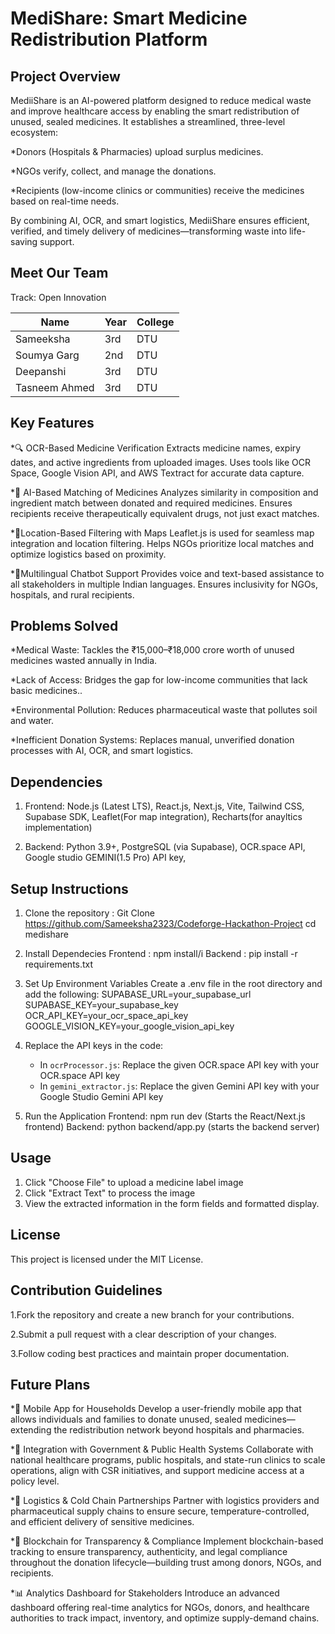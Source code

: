

#  MediShare: Smart Medicine Redistribution Platform

##  Project Overview
MediiShare is an AI-powered platform designed to reduce medical waste and improve healthcare access by enabling the smart redistribution of unused, sealed medicines. It establishes a streamlined, three-level ecosystem:

*Donors (Hospitals & Pharmacies) upload surplus medicines.

*NGOs verify, collect, and manage the donations.

*Recipients (low-income clinics or communities) receive the medicines based on real-time needs.

By combining AI, OCR, and smart logistics, MediiShare ensures efficient, verified, and timely delivery of medicines—transforming waste into life-saving support.

##  Meet Our Team
Track: Open Innovation

| Name | Year | College |
|------|------|--------|
| Sameeksha | 3rd | DTU |
| Soumya Garg | 2nd | DTU |
| Deepanshi | 3rd | DTU |
| Tasneem Ahmed | 3rd | DTU |

## Key Features 
*🔍 OCR-Based Medicine Verification
Extracts medicine names, expiry dates, and active ingredients from uploaded images.
Uses tools like OCR Space, Google Vision API, and AWS Textract for accurate data capture.

*🧠  AI-Based Matching of Medicines
Analyzes similarity in composition and ingredient match between donated and required medicines.
Ensures recipients receive therapeutically equivalent drugs, not just exact matches.

*📍Location-Based Filtering with Maps
Leaflet.js is used for seamless map integration and location filtering.
Helps NGOs prioritize local matches and optimize logistics based on proximity.

*💬Multilingual Chatbot Support
Provides voice and text-based assistance to all stakeholders in multiple Indian languages.
Ensures inclusivity for NGOs, hospitals, and rural recipients.


## Problems Solved
*Medical Waste: Tackles the ₹15,000–₹18,000 crore worth of unused medicines wasted annually in India.

*Lack of Access: Bridges the gap for low-income communities that lack basic medicines..

*Environmental Pollution: Reduces pharmaceutical waste that pollutes soil and water.

*Inefficient Donation Systems: Replaces manual, unverified donation processes with AI, OCR, and smart logistics.

## Dependencies

1. Frontend: 
Node.js (Latest LTS),
React.js, Next.js, Vite,
Tailwind CSS,
Supabase SDK,
Leaflet(For map integration),
Recharts(for anayltics implementation)


3. Backend:
Python 3.9+,
PostgreSQL (via Supabase),
OCR.space API, 
Google studio GEMINI(1.5 Pro) API key,


## Setup Instructions 
1. Clone the repository :
   Git Clone https://github.com/Sameeksha2323/Codeforge-Hackathon-Project
   cd medishare
   
2. Install Dependecies
   Frontend : npm install/i
   Backend : pip install -r requirements.txt
   
3. Set Up Environment Variables
   Create a .env file in the root directory and add the following:
   SUPABASE_URL=your_supabase_url
   SUPABASE_KEY=your_supabase_key
   OCR_API_KEY=your_ocr_space_api_key
   GOOGLE_VISION_KEY=your_google_vision_api_key

4. Replace the API keys in the code:
   - In `ocrProcessor.js`: Replace the given OCR.space API key with your OCR.space API key
   - In `gemini_extractor.js`: Replace the given Gemini API key with your Google Studio Gemini API key
   
5. Run the Application
   Frontend: npm run dev  (Starts the React/Next.js frontend)
   Backend: python backend/app.py (starts the backend server) 

## Usage

1. Click "Choose File" to upload a medicine label image
2. Click "Extract Text" to process the image
4. View the extracted information in the form fields and formatted display.


## License
This project is licensed under the MIT License.

## Contribution Guidelines
1.Fork the repository and create a new branch for your contributions.

2.Submit a pull request with a clear description of your changes.

3.Follow coding best practices and maintain proper documentation.

## Future Plans
*📱 Mobile App for Households
Develop a user-friendly mobile app that allows individuals and families to donate unused, sealed medicines—extending the redistribution network beyond hospitals and pharmacies.

*🏥 Integration with Government & Public Health Systems
Collaborate with national healthcare programs, public hospitals, and state-run clinics to scale operations, align with CSR initiatives, and support medicine access at a policy level.

*🚚 Logistics & Cold Chain Partnerships
Partner with logistics providers and pharmaceutical supply chains to ensure secure, temperature-controlled, and efficient delivery of sensitive medicines.

*🔗 Blockchain for Transparency & Compliance
Implement blockchain-based tracking to ensure transparency, authenticity, and legal compliance throughout the donation lifecycle—building trust among donors, NGOs, and recipients.

*📊 Analytics Dashboard for Stakeholders
Introduce an advanced dashboard offering real-time analytics for NGOs, donors, and healthcare authorities to track impact, inventory, and optimize supply-demand chains.



